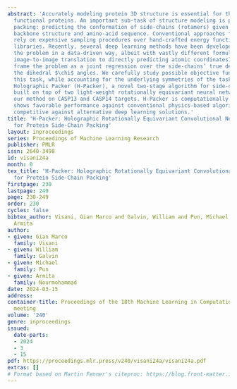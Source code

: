 ```yaml
---
abstract: 'Accurately modeling protein 3D structure is essential for the design of
  functional proteins. An important sub-task of structure modeling is protein side-chain
  packing: predicting the conformation of side-chains (rotamers) given the protein’s
  backbone structure and amino-acid sequence. Conventional approaches for this task
  rely on expensive sampling procedures over hand-crafted energy functions and rotamer
  libraries. Recently, several deep learning methods have been developed to tackle
  the problem in a data-driven way, albeit with vastly different formulations (from
  image-to-image translation to directly predicting atomic coordinates). Here, we
  frame the problem as a joint regression over the side-chains’ true degrees of freedom:
  the dihedral $\chi$ angles. We carefully study possible objective functions for
  this task, while accounting for the underlying symmetries of the task. We propose
  Holographic Packer (H-Packer), a novel two-stage algorithm for side-chain packing
  built on top of two light-weight rotationally equivariant neural networks. We evaluate
  our method on CASP13 and CASP14 targets. H-Packer is computationally efficient and
  shows favorable performance against conventional physics-based algorithms and is
  competitive against alternative deep learning solutions.'
title: 'H-Packer: Holographic Rotationally Equivariant Convolutional Neural Network
  for Protein Side-Chain Packing'
layout: inproceedings
series: Proceedings of Machine Learning Research
publisher: PMLR
issn: 2640-3498
id: visani24a
month: 0
tex_title: 'H-Packer: Holographic Rotationally Equivariant Convolutional Neural Network
  for Protein Side-Chain Packing'
firstpage: 230
lastpage: 249
page: 230-249
order: 230
cycles: false
bibtex_author: Visani, Gian Marco and Galvin, William and Pun, Michael and Nourmohammad,
  Armita
author:
- given: Gian Marco
  family: Visani
- given: William
  family: Galvin
- given: Michael
  family: Pun
- given: Armita
  family: Nourmohammad
date: 2024-03-15
address:
container-title: Proceedings of the 18th Machine Learning in Computational Biology
  meeting
volume: '240'
genre: inproceedings
issued:
  date-parts:
  - 2024
  - 3
  - 15
pdf: https://proceedings.mlr.press/v240/visani24a/visani24a.pdf
extras: []
# Format based on Martin Fenner's citeproc: https://blog.front-matter.io/posts/citeproc-yaml-for-bibliographies/
---
```

